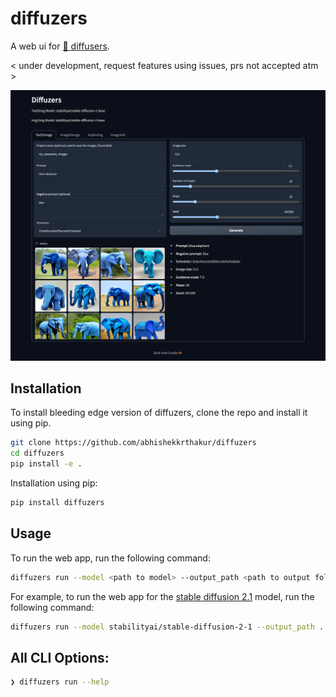# diffuzers

A web ui for [🤗 diffusers](https://github.com/huggingface/diffusers).

< under development, request features using issues, prs not accepted atm >

![image](static/screenshot.png)


## Installation

To install bleeding edge version of diffuzers, clone the repo and install it using pip.

```bash
git clone https://github.com/abhishekkrthakur/diffuzers
cd diffuzers
pip install -e .
```

Installation using pip:
    
```bash 
pip install diffuzers
```

## Usage

To run the web app, run the following command:

```bash
diffuzers run --model <path to model> --output_path <path to output folder>
``` 
    
For example, to run the web app for the [stable diffusion 2.1](https://huggingface.co/stabilityai/stable-diffusion-2-1) model, run the following command:


```bash
diffuzers run --model stabilityai/stable-diffusion-2-1 --output_path .
```

## All CLI Options:

```bash
❯ diffuzers run --help
```